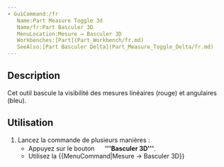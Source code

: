 ```yaml
---
- GuiCommand:/fr
   Name:Part Measure Toggle 3d
   Name/fr:Part Basculer 3D
   MenuLocation:Mesure → Basculer 3D‏‎
   Workbenches:[Part](Part_Workbench/fr.md)
   SeeAlso:[Part Basculer Delta](Part_Measure_Toggle_Delta/fr.md)
---
```



</div>

## Description

Cet outil bascule la visibilité des mesures linéaires (rouge) et angulaires (bleu).

## Utilisation

1.  Lancez la commande de plusieurs manières :
    -   Appuyez sur le bouton **<img src=images/Part_Measure_Toggle_3d.svg style="width:16px"> '''Basculer 3D‏‎'''**.
    -   Utilisez la {{MenuCommand|Mesure → Basculer 3D‏‎}}












